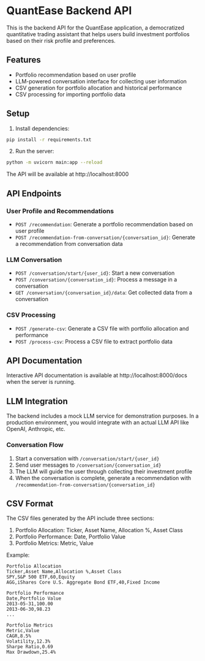 # QuantEase Backend API

This is the backend API for the QuantEase application, a democratized quantitative trading assistant that helps users build investment portfolios based on their risk profile and preferences.

## Features

- Portfolio recommendation based on user profile
- LLM-powered conversation interface for collecting user information
- CSV generation for portfolio allocation and historical performance
- CSV processing for importing portfolio data

## Setup

1. Install dependencies:

```bash
pip install -r requirements.txt
```

2. Run the server:

```bash
python -m uvicorn main:app --reload
```

The API will be available at http://localhost:8000

## API Endpoints

### User Profile and Recommendations

- `POST /recommendation`: Generate a portfolio recommendation based on user profile
- `POST /recommendation-from-conversation/{conversation_id}`: Generate a recommendation from conversation data

### LLM Conversation

- `POST /conversation/start/{user_id}`: Start a new conversation
- `POST /conversation/{conversation_id}`: Process a message in a conversation
- `GET /conversation/{conversation_id}/data`: Get collected data from a conversation

### CSV Processing

- `POST /generate-csv`: Generate a CSV file with portfolio allocation and performance
- `POST /process-csv`: Process a CSV file to extract portfolio data

## API Documentation

Interactive API documentation is available at http://localhost:8000/docs when the server is running.

## LLM Integration

The backend includes a mock LLM service for demonstration purposes. In a production environment, you would integrate with an actual LLM API like OpenAI, Anthropic, etc.

### Conversation Flow

1. Start a conversation with `/conversation/start/{user_id}`
2. Send user messages to `/conversation/{conversation_id}`
3. The LLM will guide the user through collecting their investment profile
4. When the conversation is complete, generate a recommendation with `/recommendation-from-conversation/{conversation_id}`

## CSV Format

The CSV files generated by the API include three sections:

1. Portfolio Allocation: Ticker, Asset Name, Allocation %, Asset Class
2. Portfolio Performance: Date, Portfolio Value
3. Portfolio Metrics: Metric, Value

Example:

```
Portfolio Allocation
Ticker,Asset Name,Allocation %,Asset Class
SPY,S&P 500 ETF,60,Equity
AGG,iShares Core U.S. Aggregate Bond ETF,40,Fixed Income

Portfolio Performance
Date,Portfolio Value
2013-05-31,100.00
2013-06-30,98.23
...

Portfolio Metrics
Metric,Value
CAGR,8.5%
Volatility,12.3%
Sharpe Ratio,0.69
Max Drawdown,25.4%
```